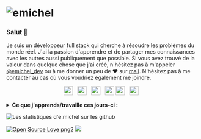 # ![emichel](https://images.unsplash.com/photo-1546900703-cf06143d1239?ixid=MnwxMjA3fDB8MHxwaG90by1wYWdlfHx8fGVufDB8fHx8&ixlib=rb-1.2.1&auto=format&fit=crop&w=1591&q=80)

### Salut 👋

Je suis un développeur full stack qui cherche à résoudre les problèmes du monde réel. J'ai la passion d'apprendre et de partager mes connaissances avec les autres aussi publiquement que possible. 
Si vous avez trouvé de la valeur dans quelque chose que j'ai créé, n'hésitez pas à m'appeler [@emichel_dev](https://twitter.com/emichel_dev/) ou à me donner un peu de ♥ sur [mail](mailto:emicheldev@gmail.com). N'hésitez pas à me contacter au cas où vous voudriez également me joindre.

<p align='center'>
  <a href="https://www.linkedin.com/in/e-michel/"><img height="24" src="https://github.com/emicheldev/emicheldev/blob/master/linkedin.png?raw=true"></a>&nbsp;&nbsp;
  <a href="https://twitter.com/emichel_dev"><img height="24" src="https://github.com/emicheldev/emicheldev/blob/master/twitter.png?raw=true"></a>&nbsp;&nbsp;
  <a href="https://www.instagram.com/e.micheldev/"><img height="24" src="https://github.com/emicheldev/emicheldev/blob/master/instagram-alt.png?raw=true"></a>&nbsp;&nbsp;
  <a href="mailto:singh_kshitij@yahoo.com"><img height="24" src="https://github.com/emicheldev/emicheldev/blob/master/envelope-alt.png?raw=true"></a>
  <a href="https://www.facebook.com/emichdev/"><img height="24" src="https://github.com/emicheldev/emicheldev/blob/master/facebook-f.png?raw=true"></a>&nbsp;&nbsp;
  <a href="https://www.youtube.com/c/emichel/"><img height="24" src="https://github.com/emicheldev/emicheldev/blob/master/youtube.png?raw=true"></a>&nbsp;&nbsp;
</p>

<details>
 <summary><strong>Ce que j'apprends/travaille ces jours-ci :</strong></summary>
   - PHP avancé <br/>
   - PHP moderne <br/>
   - Symfony <br/>
   - Laravel <br/>
   - Devops
   - VueJs 3
</details>

![Les statistiques d'e.michel sur les github](https://github-readme-stats.vercel.app/api?username=emicheldev&show_icons=true&hide=["prs","issues","contribs"])

<p> 

[![Open Source Love png2](https://badges.frapsoft.com/os/v2/open-source.png?v=103)](https://github.com/ellerbrock/open-source-badges/)
<img src="https://visitor-badge.glitch.me/badge?page_id=emicheldev.visitor-badge"/> 
</p>
